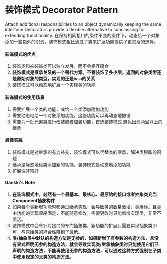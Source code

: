 # 装饰模式 Decorator Pattern

Attach additional responsibilities to an object dynamically keeping the same interface.Decorators provide a flexible alternative to subclassing for extending functionality.
在保持相同接口的条件不变的条件下，动态给一个对象添加一些额外的职责，装饰模式相比通过子类来扩展功能提供了更灵活的选择。

#### 装饰模式的优点
1. 装饰类和被装饰类可以独立发展，而不会相互耦合
2. **装饰模式是继承关系的一个替代方案。不管装饰了多少层。返回的对象类型还是原始对象的类型，实现的还是is-a的关系**
3. 装饰模式可以动态地扩展一个实现类的功能
#### 装饰模式的使用场景
1. 需要扩展一个类的功能，或给一个类添加附加功能
2. 需要动态地给一个对象添加功能，这些功能可以再动态地撤销
3. 需要为一批兄弟类进行改装或者加装功能，首选装饰模式    避免出现两层以上的继承
#### 最佳实践
1. 装饰模式是对继承的有力补充，装饰模式可以代替类的继承，解决类膨胀的问题       
2. 继承是静态地给类添加新的功能，装饰模式是动态地添加功能
3. 扩展性非常好

#### Gankki's Note
1. **在装饰模式中，必然有一个最基本、最核心、最原始的接口或者抽象类充当Component抽象构件**
2. 如果每个类新增功能时都通过继承实现，会导致类的数量激增，类爆炸。且类中功能的实现顺序固定，不能随意修改，需要更改时只能新增实现类，非常不灵活。
3. 装饰模式中会有针对接口的专门抽象类，新功能的扩展只需要实现抽象类即可，与原始类的耦合性降到了最低。
4. **类/抽象类中默认的构造方法是无参的，如果新增了有参数的构造方法，且没有显式声明无参的构造方法，就会导致实现类/继承抽象类时只能使用它们已声明的构造方法，不能再使用无参的构造方法，可以通过这种方式强制在子类中使用规定的父类的构造方法。**

